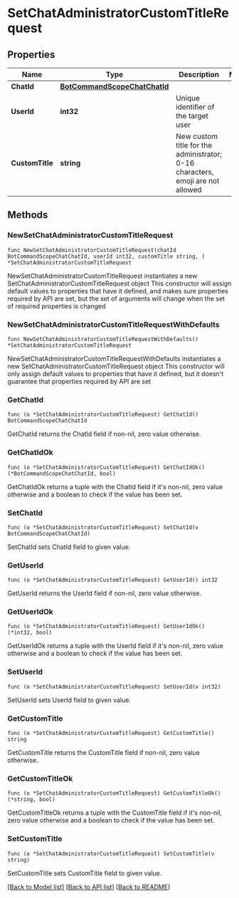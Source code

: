 # SetChatAdministratorCustomTitleRequest

## Properties

Name | Type | Description | Notes
------------ | ------------- | ------------- | -------------
**ChatId** | [**BotCommandScopeChatChatId**](BotCommandScopeChatChatId.md) |  | 
**UserId** | **int32** | Unique identifier of the target user | 
**CustomTitle** | **string** | New custom title for the administrator; 0-16 characters, emoji are not allowed | 

## Methods

### NewSetChatAdministratorCustomTitleRequest

`func NewSetChatAdministratorCustomTitleRequest(chatId BotCommandScopeChatChatId, userId int32, customTitle string, ) *SetChatAdministratorCustomTitleRequest`

NewSetChatAdministratorCustomTitleRequest instantiates a new SetChatAdministratorCustomTitleRequest object
This constructor will assign default values to properties that have it defined,
and makes sure properties required by API are set, but the set of arguments
will change when the set of required properties is changed

### NewSetChatAdministratorCustomTitleRequestWithDefaults

`func NewSetChatAdministratorCustomTitleRequestWithDefaults() *SetChatAdministratorCustomTitleRequest`

NewSetChatAdministratorCustomTitleRequestWithDefaults instantiates a new SetChatAdministratorCustomTitleRequest object
This constructor will only assign default values to properties that have it defined,
but it doesn't guarantee that properties required by API are set

### GetChatId

`func (o *SetChatAdministratorCustomTitleRequest) GetChatId() BotCommandScopeChatChatId`

GetChatId returns the ChatId field if non-nil, zero value otherwise.

### GetChatIdOk

`func (o *SetChatAdministratorCustomTitleRequest) GetChatIdOk() (*BotCommandScopeChatChatId, bool)`

GetChatIdOk returns a tuple with the ChatId field if it's non-nil, zero value otherwise
and a boolean to check if the value has been set.

### SetChatId

`func (o *SetChatAdministratorCustomTitleRequest) SetChatId(v BotCommandScopeChatChatId)`

SetChatId sets ChatId field to given value.


### GetUserId

`func (o *SetChatAdministratorCustomTitleRequest) GetUserId() int32`

GetUserId returns the UserId field if non-nil, zero value otherwise.

### GetUserIdOk

`func (o *SetChatAdministratorCustomTitleRequest) GetUserIdOk() (*int32, bool)`

GetUserIdOk returns a tuple with the UserId field if it's non-nil, zero value otherwise
and a boolean to check if the value has been set.

### SetUserId

`func (o *SetChatAdministratorCustomTitleRequest) SetUserId(v int32)`

SetUserId sets UserId field to given value.


### GetCustomTitle

`func (o *SetChatAdministratorCustomTitleRequest) GetCustomTitle() string`

GetCustomTitle returns the CustomTitle field if non-nil, zero value otherwise.

### GetCustomTitleOk

`func (o *SetChatAdministratorCustomTitleRequest) GetCustomTitleOk() (*string, bool)`

GetCustomTitleOk returns a tuple with the CustomTitle field if it's non-nil, zero value otherwise
and a boolean to check if the value has been set.

### SetCustomTitle

`func (o *SetChatAdministratorCustomTitleRequest) SetCustomTitle(v string)`

SetCustomTitle sets CustomTitle field to given value.



[[Back to Model list]](../README.md#documentation-for-models) [[Back to API list]](../README.md#documentation-for-api-endpoints) [[Back to README]](../README.md)


